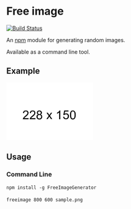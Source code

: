 # Free image

[![Build Status](https://travis-ci.org/MKFMIKU/FreeImage.svg?branch=master)](https://travis-ci.org/MKFMIKU/FreeImage)

An [npm](http://npmjs.org) module for generating random images.

Available as a command line tool.

## Example

![Example Image](./Free_228x150.png)

## Usage

### Command Line

```
npm install -g FreeImageGenerator

freeimage 800 600 sample.png
```